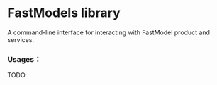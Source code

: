 # FastModels library

A command-line interface for interacting with FastModel product and services.

### Usages：
TODO

